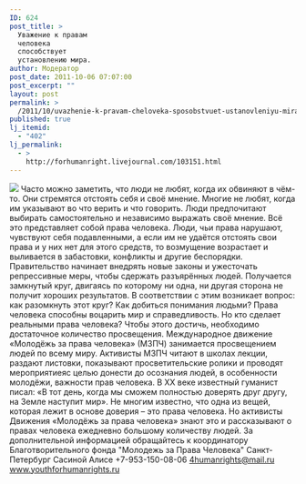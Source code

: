 ```yaml
---
ID: 624
post_title: >
  Уважение к правам
  человека
  способствует
  установлению мира.
author: Модератор
post_date: 2011-10-06 07:07:00
post_excerpt: ""
layout: post
permalink: >
  /2011/10/uvazhenie-k-pravam-cheloveka-sposobstvuet-ustanovleniyu-mira.html
published: true
lj_itemid:
  - "402"
lj_permalink:
  - >
    http://forhumanright.livejournal.com/103151.html
---
```

<img src="http://cs5338.vk.com/u132145096/132409092/x_5b26039f.jpg" /> Часто можно заметить, что люди не любят, когда их обвиняют в чём-то. Они стремятся отстоять себя и своё мнение. Многие не любят, когда им указывают во что верить и что говорить. Люди предпочитают выбирать самостоятельно и независимо выражать своё мнение. Всё это представляет собой права человека.
Люди, чьи права нарушают, чувствуют себя подавленными, а если им не удаётся отстоять свои права и у них нет для этого средств, то возмущение возрастает и выливается в забастовки, конфликты и другие беспорядки. Правительство начинает внедрять новые законы и ужесточать репрессивные меры, чтобы сдержать разъярённых людей. Получается замкнутый круг, двигаясь по которому ни одна, ни другая сторона не получит хороших результатов. В соответствии с этим возникает вопрос: как разомкнуть этот круг? Как добиться понимания людьми? 
Права человека способны воцарить мир и справедливость. Но кто сделает реальными права человека? Чтобы этого достичь, необходимо достаточное количество просвещения. Международное движение «Молодёжь за права человека» (МЗПЧ) занимается просвещением людей по всему миру. Активисты МЗПЧ читают в школах лекции, раздают листовки, показывают просветительские ролики и проводят мероприятиеяс целью донести до осознания людей, в особенности молодёжи, важности прав человека.
В ХХ веке известный гуманист писал: «В тот день, когда мы сможем полностью доверять друг другу, на Земле наступит мир». Не многим известно, что одна из вещей, которая лежит в основе доверия – это права человека. Но активисты Движения «Молодёжь за права человека» знают это и рассказывают о правах человека ежедневно большому количеству людей. 
За дополнительной информацией обращайтесь к координатору
 Благотворительного фонда
 "Молодежь за Права Человека" Санкт-Петербург 
Сасиной Алисе 
+7-953-150-08-06 
4humanrights@mail.ru
www.youthforhumanrights.ru